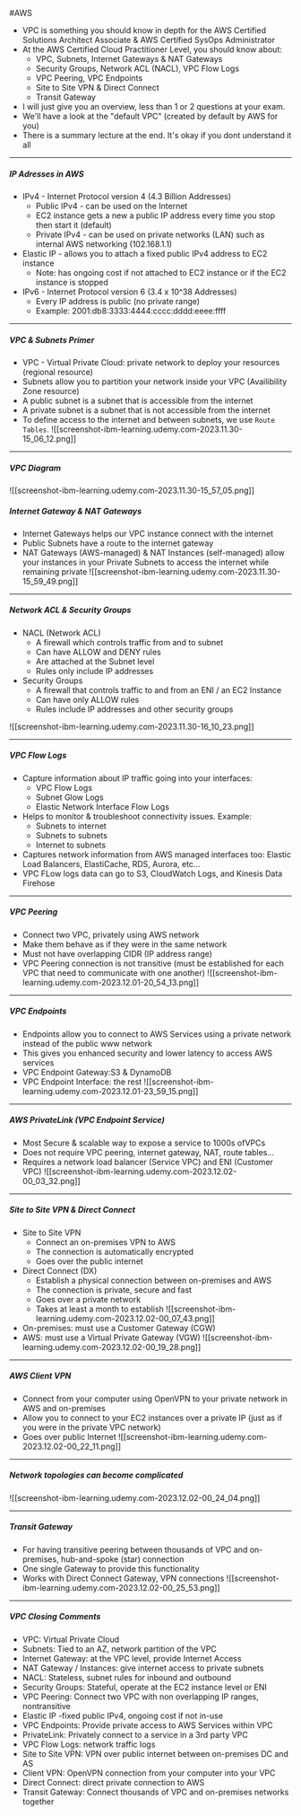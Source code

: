 #AWS

- VPC is something you should know in depth for the AWS Certified Solutions Architect Associate & AWS Certified SysOps Administrator
- At the AWS Certified Cloud Practitioner Level, you should know about:
	- VPC, Subnets, Internet Gateways & NAT Gateways
	- Security Groups, Network ACL (NACL), VPC Flow Logs
	- VPC Peering, VPC Endpoints
	- Site to Site VPN & Direct Connect
	- Transit Gateway
- I will just give you an overview, less than 1 or 2 questions at your exam.
- We'll have a look at the "default VPC" (created by default by AWS for you)
- There is a summary lecture at the end. It's okay if you dont understand it all

---

##### IP Adresses in AWS
- IPv4 - Internet Protocol version 4 (4.3 Billion Addresses)
	- Public IPv4 - can be used on the Internet
	- EC2 instance gets a new a public IP address every time you stop then start it (default)
	- Private IPv4 - can be used on private networks (LAN) such as internal AWS networking (102.168.1.1)
- Elastic IP - allows you to attach a fixed public IPv4 address to EC2 instance
	- Note: has ongoing cost if not attached to EC2 instance or if the EC2 instance is stopped
- IPv6 - Internet Protocol version 6 (3.4 x 10^38 Addresses)
	- Every IP address is public (no private range)
	- Example: 2001:db8:3333:4444:cccc:dddd:eeee:ffff

---

##### VPC & Subnets Primer

- VPC - Virtual Private Cloud: private network to deploy your resources (regional resource)
- Subnets allow you to partition your network inside your VPC (Availibility Zone resource)
- A public subnet is a subnet that is accessible from the internet
- A private subnet is a subnet that is not accessible from the internet
- To define access to the internet and between subnets, we use `Route Tables`.
![[screenshot-ibm-learning.udemy.com-2023.11.30-15_06_12.png]]

---

##### VPC Diagram
![[screenshot-ibm-learning.udemy.com-2023.11.30-15_57_05.png]]

##### Internet Gateway & NAT Gateways
- Internet Gateways helps our VPC instance connect with the internet
- Public Subnets have a route to the internet gateway
- NAT Gateways (AWS-managed) & NAT Instances (self-managed) allow your instances in your Private Subnets to access the internet while remaining private
![[screenshot-ibm-learning.udemy.com-2023.11.30-15_59_49.png]]

---

##### Network ACL & Security Groups
- NACL (Network ACL)
	- A firewall which controls traffic from and to subnet
	- Can have ALLOW and DENY rules
	- Are attached at the Subnet level
	- Rules only include IP addresses
- Security Groups
	- A firewall that controls traffic to and from an ENI / an EC2 Instance
	- Can have only ALLOW rules
	- Rules include IP addresses and other security groups

![[screenshot-ibm-learning.udemy.com-2023.11.30-16_10_23.png]]

---

##### VPC Flow Logs
- Capture information about IP traffic going into your interfaces:
	- VPC Flow Logs
	- Subnet Glow Logs
	- Elastic Network Interface Flow Logs
- Helps to monitor & troubleshoot connectivity issues. Example:
	- Subnets to internet
	- Subnets to subnets
	- Internet to subnets
- Captures network information from AWS managed interfaces too: Elastic Load Balancers, ElastiCache, RDS, Aurora, etc...
- VPC FLow logs data can go to S3, CloudWatch Logs, and Kinesis Data Firehose

---

##### VPC Peering
- Connect two VPC, privately using AWS network
- Make them behave as if they were in the same network
- Must not have overlapping CIDR (IP address range)
- VPC Peering connection is not transitive (must be established for each VPC that need to communicate with one another) 
![[screenshot-ibm-learning.udemy.com-2023.12.01-20_54_13.png]]

---

##### VPC Endpoints
- Endpoints allow you to connect to AWS Services using a private network instead of the public www network
- This gives you enhanced security and lower latency to access AWS services
- VPC Endpoint Gateway:S3 & DynamoDB
- VPC Endpoint Interface: the rest 
![[screenshot-ibm-learning.udemy.com-2023.12.01-23_59_15.png]]

---

##### AWS PrivateLink (VPC Endpoint Service)
- Most Secure & scalable way to expose a service to 1000s ofVPCs
- Does not require VPC peering, internet gateway, NAT, route tables...
- Requires a network load balancer (Service VPC) and ENI (Customer VPC)
![[screenshot-ibm-learning.udemy.com-2023.12.02-00_03_32.png]]

---

##### Site to Site VPN & Direct Connect
- Site to Site VPN
	- Connect an on-premises VPN to AWS
	- The connection is automatically encrypted
	- Goes over the public internet
- Direct Connect (DX)
	- Establish a physical connection between on-premises and AWS
	- The connection is private, secure and fast
	- Goes over a private network
	- Takes at least a month to establish
![[screenshot-ibm-learning.udemy.com-2023.12.02-00_07_43.png]]
- On-premises: must use a Customer Gateway (CGW)
- AWS: must use a Virtual Private Gateway (VGW)
![[screenshot-ibm-learning.udemy.com-2023.12.02-00_19_28.png]]

---

##### AWS Client VPN
- Connect from your computer using OpenVPN to your private network in AWS and on-premises
- Allow you to connect to your EC2 instances over a private IP (just as if you were in the private VPC network)
- Goes over public Internet
![[screenshot-ibm-learning.udemy.com-2023.12.02-00_22_11.png]]

---

##### Network topologies can become complicated

![[screenshot-ibm-learning.udemy.com-2023.12.02-00_24_04.png]]

---

##### Transit Gateway
- For having transitive peering between thousands of VPC and on-premises, hub-and-spoke (star) connection
- One single Gateway to provide this functionality
- Works with Direct Connect Gateway, VPN connections
![[screenshot-ibm-learning.udemy.com-2023.12.02-00_25_53.png]]

---

##### VPC Closing Comments
- VPC: Virtual Private Cloud
- Subnets: Tied to an AZ, network partition of the VPC
- Internet Gateway: at the VPC level, provide Internet Access
- NAT Gateway / Instances: give internet access to private subnets
- NACL: Stateless, subnet rules for inbound and outbound
- Security Groups: Stateful, operate at the EC2 instance level or ENI
- VPC Peering: Connect two VPC with non overlapping IP ranges, nontransitive
- Elastic IP -fixed public IPv4, ongoing cost if not in-use
- VPC Endpoints: Provide private access to AWS Services within VPC
- PrivateLink: Privately connect to a service in a 3rd party VPC
- VPC Flow Logs: network traffic logs
- Site to Site VPN: VPN over public internet between on-premises DC and AS
- Client VPN: OpenVPN connection from your computer into your VPC
- Direct Connect: direct private connection to AWS
- Transit Gateway: Connect thousands of VPC and on-premises networks together
